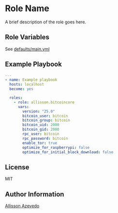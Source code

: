 Role Name
=========

A brief description of the role goes here.

Role Variables
--------------

See [defaults/main.yml](defaults/main.yml)

Example Playbook
----------------

```yml
---
- name: Example playbook
  hosts: localhost
  become: yes

  roles:
    - role: allisson.bitcoincore
      vars:
        version: "25.0"
        bitcoin_user: bitcoin
        bitcoin_group: bitcoin
        bitcoin_uid: 2000
        bitcoin_gid: 2000
        rpc_user: bitcoin
        rpc_password: bitcoin
        enable_tor: true
        optimize_for_raspberrypi: false
        optimize_for_initial_block_download: false
```

License
-------

MIT

Author Information
------------------

[Allisson Azevedo](https://github.com/allisson)

